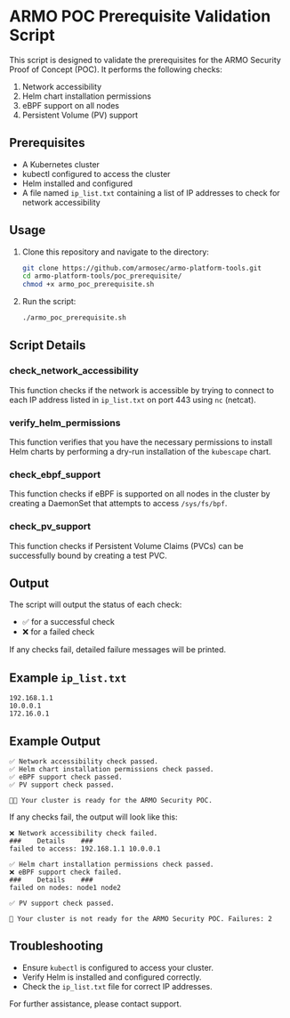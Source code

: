 # ARMO POC Prerequisite Validation Script

This script is designed to validate the prerequisites for the ARMO Security Proof of Concept (POC). It performs the following checks:

1. Network accessibility
2. Helm chart installation permissions
3. eBPF support on all nodes
4. Persistent Volume (PV) support

## Prerequisites

- A Kubernetes cluster
- kubectl configured to access the cluster
- Helm installed and configured
- A file named `ip_list.txt` containing a list of IP addresses to check for network accessibility

## Usage

1. Clone this repository and navigate to the directory:
   ```bash
   git clone https://github.com/armosec/armo-platform-tools.git
   cd armo-platform-tools/poc_prerequisite/
   chmod +x armo_poc_prerequisite.sh
   ```

2. Run the script:
   ```bash
   ./armo_poc_prerequisite.sh
   ```

## Script Details

### check_network_accessibility

This function checks if the network is accessible by trying to connect to each IP address listed in `ip_list.txt` on port 443 using `nc` (netcat).

### verify_helm_permissions

This function verifies that you have the necessary permissions to install Helm charts by performing a dry-run installation of the `kubescape` chart.

### check_ebpf_support

This function checks if eBPF is supported on all nodes in the cluster by creating a DaemonSet that attempts to access `/sys/fs/bpf`.

### check_pv_support

This function checks if Persistent Volume Claims (PVCs) can be successfully bound by creating a test PVC.

## Output

The script will output the status of each check:

- ✅ for a successful check
- ❌ for a failed check

If any checks fail, detailed failure messages will be printed.

## Example `ip_list.txt`

```
192.168.1.1
10.0.0.1
172.16.0.1
```

## Example Output

```plaintext
✅ Network accessibility check passed.
✅ Helm chart installation permissions check passed.
✅ eBPF support check passed.
✅ PV support check passed.

🎉🐼 Your cluster is ready for the ARMO Security POC.
```

If any checks fail, the output will look like this:

```plaintext
❌ Network accessibility check failed.
###    Details    ###
failed to access: 192.168.1.1 10.0.0.1

✅ Helm chart installation permissions check passed.
❌ eBPF support check failed.
###    Details    ###
failed on nodes: node1 node2

✅ PV support check passed.

🚨 Your cluster is not ready for the ARMO Security POC. Failures: 2
```

## Troubleshooting

- Ensure `kubectl` is configured to access your cluster.
- Verify Helm is installed and configured correctly.
- Check the `ip_list.txt` file for correct IP addresses.

For further assistance, please contact support.